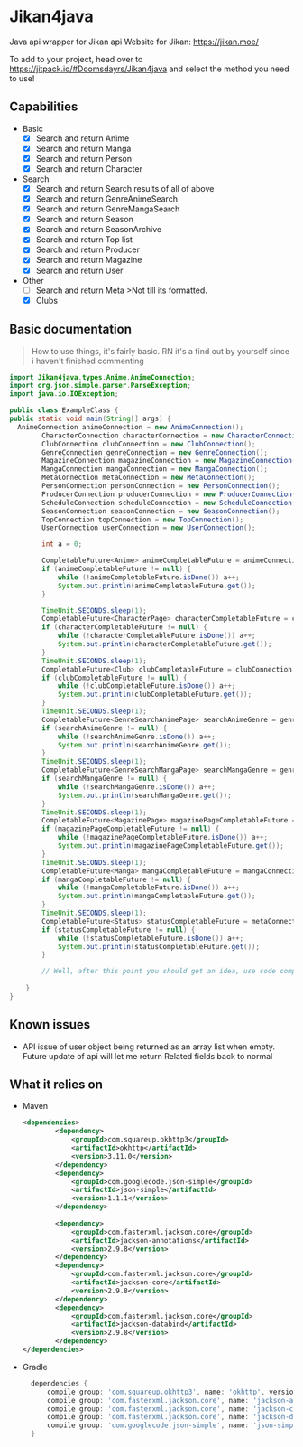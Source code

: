 # Jikan4java
Java api wrapper for Jikan api
Website for Jikan: https://jikan.moe/

To add to your project, head over to https://jitpack.io/#Doomsdayrs/Jikan4java and select the method you need to use!
## Capabilities
- Basic
  - [X] Search and return Anime
  - [X] Search and return Manga
  - [X] Search and return Person
  - [X] Search and return Character
- Search
  - [X] Search and return Search results of all of above
  - [X] Search and return GenreAnimeSearch
  - [X] Search and return GenreMangaSearch
  - [X] Search and return Season
  - [X] Search and return SeasonArchive
  - [X] Search and return Top list
  - [X] Search and return Producer
  - [X] Search and return Magazine
  - [X] Search and return User
- Other 
  - [ ] Search and return Meta >Not till its formatted.
  - [X] Clubs

## Basic documentation

>How to use things, it's fairly basic. RN it's a find out by yourself since i haven't finished commenting
```java
import Jikan4java.types.Anime.AnimeConnection;
import org.json.simple.parser.ParseException;
import java.io.IOException;

public class ExampleClass {
public static void main(String[] args) {
  AnimeConnection animeConnection = new AnimeConnection();
        CharacterConnection characterConnection = new CharacterConnection();
        ClubConnection clubConnection = new ClubConnection();
        GenreConnection genreConnection = new GenreConnection();
        MagazineConnection magazineConnection = new MagazineConnection();
        MangaConnection mangaConnection = new MangaConnection();
        MetaConnection metaConnection = new MetaConnection();
        PersonConnection personConnection = new PersonConnection();
        ProducerConnection producerConnection = new ProducerConnection();
        ScheduleConnection scheduleConnection = new ScheduleConnection();
        SeasonConnection seasonConnection = new SeasonConnection();
        TopConnection topConnection = new TopConnection();
        UserConnection userConnection = new UserConnection();

        int a = 0;

        CompletableFuture<Anime> animeCompletableFuture = animeConnection.searchAnimeById(1);
        if (animeCompletableFuture != null) {
            while (!animeCompletableFuture.isDone()) a++;
            System.out.println(animeCompletableFuture.get());
        }

        TimeUnit.SECONDS.sleep(1);
        CompletableFuture<CharacterPage> characterCompletableFuture = characterConnection.searchPage("re", 1);
        if (characterCompletableFuture != null) {
            while (!characterCompletableFuture.isDone()) a++;
            System.out.println(characterCompletableFuture.get());
        }
        TimeUnit.SECONDS.sleep(1);
        CompletableFuture<Club> clubCompletableFuture = clubConnection.search(12);
        if (clubCompletableFuture != null) {
            while (!clubCompletableFuture.isDone()) a++;
            System.out.println(clubCompletableFuture.get());
        }
        TimeUnit.SECONDS.sleep(1);
        CompletableFuture<GenreSearchAnimePage> searchAnimeGenre = genreConnection.searchAnimeGenre(AnimeGenres.ACTION);
        if (searchAnimeGenre != null) {
            while (!searchAnimeGenre.isDone()) a++;
            System.out.println(searchAnimeGenre.get());
        }
        TimeUnit.SECONDS.sleep(1);
        CompletableFuture<GenreSearchMangaPage> searchMangaGenre = genreConnection.searchMangaGenre(MangaGenres.ACTION);
        if (searchMangaGenre != null) {
            while (!searchMangaGenre.isDone()) a++;
            System.out.println(searchMangaGenre.get());
        }
        TimeUnit.SECONDS.sleep(1);
        CompletableFuture<MagazinePage> magazinePageCompletableFuture = magazineConnection.searchPage(1, 1);
        if (magazinePageCompletableFuture != null) {
            while (!magazinePageCompletableFuture.isDone()) a++;
            System.out.println(magazinePageCompletableFuture.get());
        }
        TimeUnit.SECONDS.sleep(1);
        CompletableFuture<Manga> mangaCompletableFuture = mangaConnection.search("Ajin");
        if (mangaCompletableFuture != null) {
            while (!mangaCompletableFuture.isDone()) a++;
            System.out.println(mangaCompletableFuture.get());
        }
        TimeUnit.SECONDS.sleep(1);
        CompletableFuture<Status> statusCompletableFuture = metaConnection.getStatus();
        if (statusCompletableFuture != null) {
            while (!statusCompletableFuture.isDone()) a++;
            System.out.println(statusCompletableFuture.get());
        }

        // Well, after this point you should get an idea, use code completion or decompile the classes to see what are methods available;
               
    }
}
```
## Known issues
- API issue of user object being returned as an array list when empty. Future update of api will let me return Related fields back to normal
## What it relies on 
- Maven
    ```xml
    <dependencies>
            <dependency>
                <groupId>com.squareup.okhttp3</groupId>
                <artifactId>okhttp</artifactId>
                <version>3.11.0</version>
            </dependency>
            <dependency>
                <groupId>com.googlecode.json-simple</groupId>
                <artifactId>json-simple</artifactId>
                <version>1.1.1</version>
            </dependency>
          
            <dependency>
                <groupId>com.fasterxml.jackson.core</groupId>
                <artifactId>jackson-annotations</artifactId>
                <version>2.9.8</version>
            </dependency>
            <dependency>
                <groupId>com.fasterxml.jackson.core</groupId>
                <artifactId>jackson-core</artifactId>
                <version>2.9.8</version>
            </dependency>
            <dependency>
                <groupId>com.fasterxml.jackson.core</groupId>
                <artifactId>jackson-databind</artifactId>
                <version>2.9.8</version>
            </dependency>
    </dependencies>
    ```
- Gradle
    ```groovy
      dependencies {
          compile group: 'com.squareup.okhttp3', name: 'okhttp', version:'3.11.0'
          compile group: 'com.fasterxml.jackson.core', name: 'jackson-annotations', version:'2.9.8'
          compile group: 'com.fasterxml.jackson.core', name: 'jackson-core', version:'2.9.8'
          compile group: 'com.fasterxml.jackson.core', name: 'jackson-databind', version:'2.9.8'
          compile group: 'com.googlecode.json-simple', name: 'json-simple', version:'1.1.1'
      }
    ```
